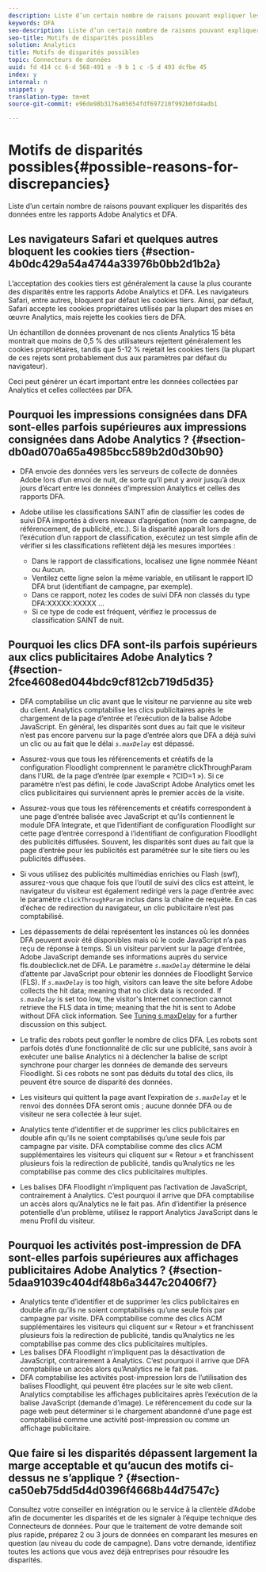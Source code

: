 ```yaml
---
description: Liste d’un certain nombre de raisons pouvant expliquer les disparités des données entre les rapports Adobe Analytics et DFA.
keywords: DFA
seo-description: Liste d’un certain nombre de raisons pouvant expliquer les disparités des données entre les rapports Adobe Analytics et DFA.
seo-title: Motifs de disparités possibles
solution: Analytics
title: Motifs de disparités possibles
topic: Connecteurs de données
uuid: fd 414 cc 6-d 568-491 e -9 b 1 c -5 d 493 dcfbe 45
index: y
internal: n
snippet: y
translation-type: tm+mt
source-git-commit: e96de98b3176a05654fdf697210f992b0fd4adb1

---
```



# Motifs de disparités possibles{#possible-reasons-for-discrepancies}

Liste d’un certain nombre de raisons pouvant expliquer les disparités des données entre les rapports Adobe Analytics et DFA.

## Les navigateurs Safari et quelques autres bloquent les cookies tiers {#section-4b0dc429a54a4744a33976b0bb2d1b2a}

L’acceptation des cookies tiers est généralement la cause la plus courante des disparités entre les rapports Adobe Analytics et DFA. Les navigateurs Safari, entre autres, bloquent par défaut les cookies tiers. Ainsi, par défaut, Safari accepte les cookies propriétaires utilisés par la plupart des mises en œuvre Analytics, mais rejette les cookies tiers de DFA.

Un échantillon de données provenant de nos clients Analytics 15 bêta montrait que moins de 0,5 % des utilisateurs rejettent généralement les cookies propriétaires, tandis que 5-12 % rejetait les cookies tiers (la plupart de ces rejets sont probablement dus aux paramètres par défaut du navigateur).

Ceci peut générer un écart important entre les données collectées par Analytics et celles collectées par DFA.

## Pourquoi les impressions consignées dans DFA sont-elles parfois supérieures aux impressions consignées dans Adobe Analytics ? {#section-db0ad070a65a4985bcc589b2d0d30b90}

* DFA envoie des données vers les serveurs de collecte de données Adobe lors d’un envoi de nuit, de sorte qu’il peut y avoir jusqu’à deux jours d’écart entre les données d’impression Analytics et celles des rapports DFA.
* Adobe utilise les classifications SAINT afin de classifier les codes de suivi DFA importés à divers niveaux d’agrégation (nom de campagne, de référencement, de publicité, etc.). Si la disparité apparaît lors de l’exécution d’un rapport de classification, exécutez un test simple afin de vérifier si les classifications reflètent déjà les mesures importées :

   * Dans le rapport de classifications, localisez une ligne nommée Néant ou Aucun.
   * Ventilez cette ligne selon la même variable, en utilisant le rapport ID DFA brut (identifiant de campagne, par exemple).
   * Dans ce rapport, notez les codes de suivi DFA non classés du type DFA:XXXXX:XXXXX ...
   * Si ce type de code est fréquent, vérifiez le processus de classification SAINT de nuit.

## Pourquoi les clics DFA sont-ils parfois supérieurs aux clics publicitaires Adobe Analytics ? {#section-2fce4608ed044bdc9cf812cb719d5d35}

* DFA comptabilise un clic avant que le visiteur ne parvienne au site web du client. Analytics comptabilise les clics publicitaires après le chargement de la page d’entrée et l’exécution de la balise Adobe JavaScript. En général, les disparités sont dues au fait que le visiteur n’est pas encore parvenu sur la page d’entrée alors que DFA a déjà suivi un clic ou au fait que le délai *`s.maxDelay`* est dépassé.
* Assurez-vous que tous les référencements et créatifs de la configuration Floodlight comprennent le paramètre clickThroughParam dans l’URL de la page d’entrée (par exemple « ?CID=1 »). Si ce paramètre n’est pas défini, le code JavaScript Adobe Analytics omet les clics publicitaires qui surviennent après le premier accès de la visite.
* Assurez-vous que tous les référencements et créatifs correspondent à une page d’entrée balisée avec JavaScript et qu’ils contiennent le module DFA Integrate, et que l’identifiant de configuration Floodlight sur cette page d’entrée correspond à l’identifiant de configuration Floodlight des publicités diffusées. Souvent, les disparités sont dues au fait que la page d’entrée pour les publicités est paramétrée sur le site tiers ou les publicités diffusées.
* Si vous utilisez des publicités multimédias enrichies ou Flash (swf), assurez-vous que chaque fois que l’outil de suivi des clics est atteint, le navigateur du visiteur est également redirigé vers la page d’entrée avec le paramètre `clickThroughParam` inclus dans la chaîne de requête. En cas d’échec de redirection du navigateur, un clic publicitaire n’est pas comptabilisé.
* Les dépassements de délai représentent les instances où les données DFA peuvent avoir été disponibles mais où le code JavaScript n’a pas reçu de réponse à temps. Si un visiteur parvient sur la page d’entrée, Adobe JavaScript demande ses informations auprès du service fls.doubleclick.net de DFA. Le paramètre *`s.maxDelay`* détermine le délai d’attente par JavaScript pour obtenir les données de Floodlight Service (FLS). If *`s.maxDelay`* is too high, visitors can leave the site before Adobe collects the hit data; meaning that no click data is recorded. If *`s.maxDelay`* is set too low, the visitor's Internet connection cannot retrieve the FLS data in time; meaning that the hit is sent to Adobe without DFA click information. See [Tuning s.maxDelay](../../dfa-data-connector-analytics/dfa-integration/dfa-tuning-s-maxlelay.md#concept-6deb28eee18e414db220d6009d449f0d) for a further discussion on this subject.

* Le trafic des robots peut gonfler le nombre de clics DFA. Les robots sont parfois dotés d’une fonctionnalité de clic sur une publicité, sans avoir à exécuter une balise Analytics ni à déclencher la balise de script synchrone pour charger les données de demande des serveurs Floodlight. Si ces robots ne sont pas déduits du total des clics, ils peuvent être source de disparité des données.
* Les visiteurs qui quittent la page avant l’expiration de *`s.maxDelay`* et le renvoi des données DFA seront omis ; aucune donnée DFA ou de visiteur ne sera collectée à leur sujet.
* Analytics tente d’identifier et de supprimer les clics publicitaires en double afin qu’ils ne soient comptabilisés qu’une seule fois par campagne par visite. DFA comptabilise comme des clics ACM supplémentaires les visiteurs qui cliquent sur « Retour » et franchissent plusieurs fois la redirection de publicité, tandis qu’Analytics ne les comptabilise pas comme des clics publicitaires multiples.
* Les balises DFA Floodlight n’impliquent pas l’activation de JavaScript, contrairement à Analytics. C’est pourquoi il arrive que DFA comptabilise un accès alors qu’Analytics ne le fait pas. Afin d’identifier la présence potentielle d’un problème, utilisez le rapport Analytics JavaScript dans le menu Profil du visiteur.

## Pourquoi les activités post-impression de DFA sont-elles parfois supérieures aux affichages publicitaires Adobe Analytics ? {#section-5daa91039c404df48b6a3447c20406f7}

* Analytics tente d’identifier et de supprimer les clics publicitaires en double afin qu’ils ne soient comptabilisés qu’une seule fois par campagne par visite. DFA comptabilise comme des clics ACM supplémentaires les visiteurs qui cliquent sur « Retour » et franchissent plusieurs fois la redirection de publicité, tandis qu’Analytics ne les comptabilise pas comme des clics publicitaires multiples.
* Les balises DFA Floodlight n’impliquent pas la désactivation de JavaScript, contrairement à Analytics. C’est pourquoi il arrive que DFA comptabilise un accès alors qu’Analytics ne le fait pas.
* DFA comptabilise les activités post-impression lors de l’utilisation des balises Floodlight, qui peuvent être placées sur le site web client. Analytics comptabilise les affichages publicitaires après l’exécution de la balise JavaScript (demande d’image). Le référencement du code sur la page web peut déterminer si le chargement abandonné d’une page est comptabilisé comme une activité post-impression ou comme un affichage publicitaire.

## Que faire si les disparités dépassent largement la marge acceptable et qu’aucun des motifs ci-dessus ne s’applique ? {#section-ca50eb75dd5d4d0396f4668b44d7547c}

Consultez votre conseiller en intégration ou le service à la clientèle d’Adobe afin de documenter les disparités et de les signaler à l’équipe technique des Connecteurs de données. Pour que le traitement de votre demande soit plus rapide, préparez 2 ou 3 jours de données en comparant les mesures en question (au niveau du code de campagne). Dans votre demande, identifiez toutes les actions que vous avez déjà entreprises pour résoudre les disparités.
